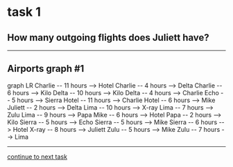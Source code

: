 # task 1

## How many outgoing flights does Juliett have?

---

## Airports graph #1
<div></div>
<div class="mermaid-access">
graph LR
  Charlie -- 11 hours --> Hotel
  Charlie -- 4 hours --> Delta
  Charlie -- 6 hours --> Kilo
  Delta -- 10 hours --> Kilo
  Delta -- 4 hours --> Charlie
  Echo -- 5 hours --> Sierra
  Hotel -- 11 hours --> Charlie
  Hotel -- 6 hours --> Mike
  Juliett -- 2 hours --> Delta
  Lima -- 10 hours --> X-ray
  Lima -- 7 hours --> Zulu
  Lima -- 9 hours --> Papa
  Mike -- 6 hours --> Hotel
  Papa -- 2 hours --> Kilo
  Sierra -- 5 hours --> Echo
  Sierra -- 5 hours --> Mike
  Sierra -- 6 hours --> Hotel
  X-ray -- 8 hours --> Juliett
  Zulu -- 5 hours --> Mike
  Zulu -- 7 hours --> Lima
</div>

---

[continue to next task](./task2-t.html)

<!-- Required scripts for MermaidAccess -->
<script src="https://combinatronics.com/mermaid-js/mermaid/release/8.8.4/dist/mermaid.min.js"></script>
<script src="mermaid-access-elm.js"></script>
<script src="mermaid-access.js"></script>
<script>
mermaidAccess.go(mermaidAccess.textMode, mermaidAccess.displayAccessibleOnly)
</script>
